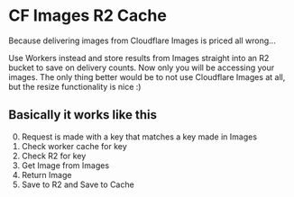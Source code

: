 # CF Images R2 Cache

Because delivering images from Cloudflare Images is priced all wrong...

Use Workers instead and store results from Images straight into an R2 bucket to save on delivery counts. Now only you will be accessing your images. The only thing better would be to not use Cloudflare Images at all, but the resize functionality is nice :)

## Basically it works like this
0. Request is made with a key that matches a key made in Images
1. Check worker cache for key
2. Check R2 for key
3. Get Image from Images
4. Return Image
5. Save to R2 and Save to Cache
